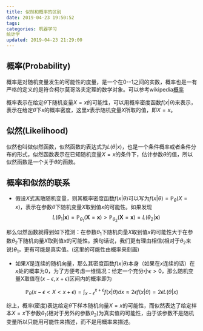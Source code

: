 ```yaml
---
title: 似然和概率的区别
date: 2019-04-23 19:50:52
tags:
categories: 机器学习
统计学
updated: 2019-04-23 21:29:00
---
```


## 概率(Probability)
概率是对随机变量发生的可能性的度量，是一个在0--1之间的实数，概率也是一有严格的定义的是符合柯尔莫哥洛夫定理的数学对象。可以参考wikipedia[概率](https://en.wikipedia.org/wiki/Probability, '概率')

概率表示在给定$\theta$下随机变量$X=x$的可能性，可以用概率密度函数$f(x|\theta)$来表示，表示在给定$\theta$下$x$的概率密度，这里$x$表示随机变量$X$所取的值，即$X=x$。

## 似然(Likelihood)
似然也叫做似然函数，似然函数的表达式为$L(\theta|x)$，也是一个条件概率或者条件分布的形式，似然函数表示在已知随机变量$X=x$的条件下，估计参数$\theta$的值，所以似然函数是一个关于$\theta$的函数。

## 概率和似然的联系
- 假设$X$式离散随机变量，则其概率密度函数$f(x|\theta)$可以写为$f(x|\theta)=\mathbb{P}_{ \theta }\left( X=x \right)$，表示在参数$\theta$下随机变量$X$取到值$x$的可能性。如果发现
  $$L(\theta_1 | \textbf{x} ) = \mathbb{P}_{\theta_1}(\textbf{X} = \textbf{x}) > \mathbb{P}_{\theta_2}(\textbf{X} = \textbf{x}) = L(\theta_2 | \textbf{x})$$

那么似然函数就得到如下推测：在参数$\theta_1$下随机向量$X$取到值$x$的可能性大于在参数$\theta_2$下随机向量$X$取到值$x$的可能性。换句话说，我们更有理由相信(相对于$\theta_2$来说)$\theta_1$，更有可能是真实值。(这里的可能性由概率来刻画)

- 如果$X$是连续的随机向量，那么其密度函数$f(x|\theta)$本身（如果在$x$连续的话）在$x$处的概率为0，为了方便考虑一维情况：给定一个充分小$\epsilon > 0$，那么随机变量X取值在$(x - \epsilon, x + \epsilon)$区间内的概率即为

$$\mathbb{P}_\theta(x - \epsilon < X < x + \epsilon) = \int_{x - \epsilon}^{x + \epsilon} f(x | \theta) dx \approx 2 \epsilon f(x | \theta) = 2 \epsilon L(\theta | x)$$
  
综上，概率(密度)表达给定$\theta$下样本随机向量$X = x$的可能性，而似然表达了给定样本$X = x$下参数$\theta_1$(相对于另外的参数$\theta_2$)为真实值的可能性，由于该参数不是随机变量所以只能用可能性来描述，而不是用概率来描述。
  



